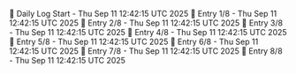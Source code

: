 📅 Daily Log Start - Thu Sep 11 12:42:15 UTC 2025
📌 Entry 1/8 - Thu Sep 11 12:42:15 UTC 2025
📌 Entry 2/8 - Thu Sep 11 12:42:15 UTC 2025
📌 Entry 3/8 - Thu Sep 11 12:42:15 UTC 2025
📌 Entry 4/8 - Thu Sep 11 12:42:15 UTC 2025
📌 Entry 5/8 - Thu Sep 11 12:42:15 UTC 2025
📌 Entry 6/8 - Thu Sep 11 12:42:15 UTC 2025
📌 Entry 7/8 - Thu Sep 11 12:42:15 UTC 2025
📌 Entry 8/8 - Thu Sep 11 12:42:15 UTC 2025
